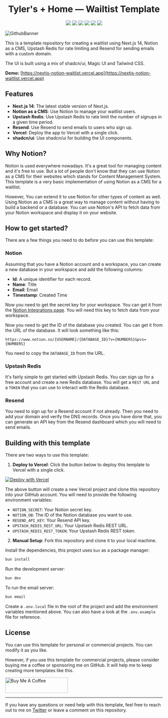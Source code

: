 <h1 align="center">Tyler's + Home — Wailtist Template</h1>

<p align="center">

<img src ="https://img.shields.io/badge/Next.js-000000.svg?style=for-the-badge&logo=nextdotjs&logoColor=white">
<img src ="https://img.shields.io/badge/Upstash-00E9A3.svg?style=for-the-badge&logo=Upstash&logoColor=white">
<img src ="https://img.shields.io/badge/Notion-000000.svg?style=for-the-badge&logo=Notion&logoColor=white">
<img src ="https://img.shields.io/badge/Resend-000000.svg?style=for-the-badge&logo=Resend&logoColor=white">
<img src ="https://img.shields.io/badge/shadcn/ui-000000.svg?style=for-the-badge&logo=shadcn/ui&logoColor=white">
<img src ="https://img.shields.io/badge/Vercel-000000.svg?style=for-the-badge&logo=Vercel&logoColor=white">

</p>

![GithubBanner](./app/opengraph-image.png)

This is a template repository for creating a waitlist using Next.js 14, Notion as a CMS, Upstash Redis for rate limiting and Resend for sending emails with a custom domain.

The UI is built using a mix of shadcn/ui, Magic UI and Tailwind CSS.

**Demo:** [https://nextjs-notion-waitlist.vercel.app](https://nextjs-notion-waitlist.vercel.app)

## Features

- **Next.js 14**: The latest stable version of Next.js.
- **Notion as a CMS**: Use Notion to manage your waitlist users.
- **Upstash Redis**: Use Upstash Redis to rate limit the number of signups in a given time period.
- **Resend**: Use Resend to send emails to users who sign up.
- **Vercel**: Deploy the app to Vercel with a single click.
- **shadcn/ui**: Use shadcn/ui for building the UI components.

## Why Notion?

Notion is used everywhere nowadays. It's a great tool for managing content and it's free to use. But a lot of people don't know that they can use Notion as a CMS for their websites which stands for Content Management System. This template is a very basic implementation of using Notion as a CMS for a waitlist.

However, You can extend it to use Notion for other types of content as well. Using Notion as a CMS is a great way to manage content without having to build a backend or a database. You can use Notion's API to fetch data from your Notion workspace and display it on your website.

## How to get started?

There are a few things you need to do before you can use this template:

### Notion

Assuming that you have a Notion account and a workspace, you can create a new database in your workspace and add the following columns:

- **Id**: A unique identifier for each record.
- **Name**: Title
- **Email**: Email
- **Timestamp**: Created Time

Now you need to get the secret key for your workspace. You can get it from the [Notion Integrations page](https://www.notion.so/my-integrations). You will need this key to fetch data from your workspace.

Now you need to get the ID of the database you created. You can get it from the URL of the database. It will look something like this:

`https://www.notion.so/{USERNAME}/{DATABASE_ID}?v={NUMBERS}&pvs={NUMBERS}`

You need to copy the `DATABASE_ID` from the URL.

### Upstash Redis

It's fairly simple to get started with Upstash Redis. You can sign up for a free account and create a new Redis database. You will get a `REST URL` and a `TOKEN` that you can use to interact with the Redis database.

### Resend

You need to sign up for a Resend account if not already. Then you need to add your domain and verify the DNS records. Once you have done that, you can generate an API key from the Resend dashboard which you will need to send emails.

## Building with this template

There are two ways to use this template:

1. **Deploy to Vercel**: Click the button below to deploy this template to Vercel with a single click.

[![Deploy with Vercel](https://vercel.com/button)](https://vercel.com/new/clone?repository-url=https%3A%2F%2Fgithub.com%2Flakshaybhushan%2Fnextjs-notion-waitlist-template&env=NOTION_SECRET,NOTION_DB,RESEND_API_KEY,UPSTASH_REDIS_REST_URL,UPSTASH_REDIS_REST_TOKEN)

The above button will create a new Vercel project and clone this repository into your GitHub account. You will need to provide the following environment variables:

- `NOTION_SECRET`: Your Notion secret key.
- `NOTION_DB`: The ID of the Notion database you want to use.
- `RESEND_API_KEY`: Your Resend API key.
- `UPSTASH_REDIS_REST_URL`: Your Upstash Redis REST URL.
- `UPSTASH_REDIS_REST_TOKEN`: Your Upstash Redis REST token.

2. **Manual Setup**: Fork this repository and clone it to your local machine.

Install the dependencies, this project uses `bun` as a package manager:

```bash
bun install
```

Run the development server:

```bash
bun dev
```

To run the email server:

```bash
bun email
```

Create a `.env.local` file in the root of the project and add the environment variables mentioned above. You can also have a look at the `.env.example` file for reference.

## License

You can use this template for personal or commercial projects. You can modify it as you like.

However, if you use this template for commercial projects, please consider buying me a coffee or sponsoring me on GitHub. It will help me to keep creating more templates like this.

<a href="https://www.buymeacoffee.com/lakshaybhushan" target="_blank"><img src="https://cdn.buymeacoffee.com/buttons/v2/default-yellow.png" alt="Buy Me A Coffee" height="50" width="200"></a>

---

If you have any questions or need help with this template, feel free to reach out to me on [Twitter](https://x.com/blakssh) or leave a comment on this repository.
